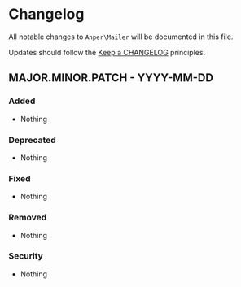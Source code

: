 # Changelog

All notable changes to `Anper\Mailer` will be documented in this file.

Updates should follow the [Keep a CHANGELOG](http://keepachangelog.com/) principles.

## MAJOR.MINOR.PATCH - YYYY-MM-DD

### Added
- Nothing

### Deprecated
- Nothing

### Fixed
- Nothing

### Removed
- Nothing

### Security
- Nothing